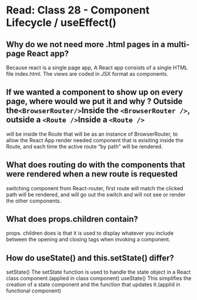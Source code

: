 # Read: Class 28 - Component Lifecycle / useEffect()

## Why do we not need more .html pages in a multi-page React app?

Because react is a single page app, A React app consists of a single HTML file index.html. The views are coded in JSX format as components.

## If we wanted a component to show up on every page, where would we put it and why ? Outside the`<BrowserRouter/>`Inside the `<BrowserRouter />`, outside a `<Route />`Inside a `<Route />`

will be inside the Route that will be as an instance of BrowserRouter, to allow the React App render needed component that is exisiting inside the Route, and each time the active route “by path” will be rendered.

## What does routing do with the components that were rendered when a new route is requested

switching component from React-router, first route will match the clicked path will be rendered, and will go out the switch and will not see or render the other components.

## What does props.children contain?

props. children does is that it is used to display whatever you include between the opening and closing tags when invoking a component.

## How do useState() and this.setState() differ?

setState() The setState function is used to handle the state object in a React class component.(applied in class component)
useState()  This simplifies the creation of a state component and the function that updates it.(applid in functional component)